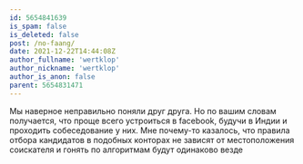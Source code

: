 ```yaml
---
id: 5654841639
is_spam: false
is_deleted: false
post: /no-faang/
date: 2021-12-22T14:44:08Z
author_fullname: 'wertklop'
author_nickname: 'wertklop'
author_is_anon: false
parent: 5654831471
---
```


<p>Мы наверное неправильно поняли друг друга. Но по вашим словам получается, что проще всего устроиться в facebook, будучи в Индии и проходить собеседование у них. Мне почему-то казалось, что правила отбора кандидатов в подобных конторах не зависят от местоположения соискателя и гонять по алгоритмам будут одинаково везде</p>
